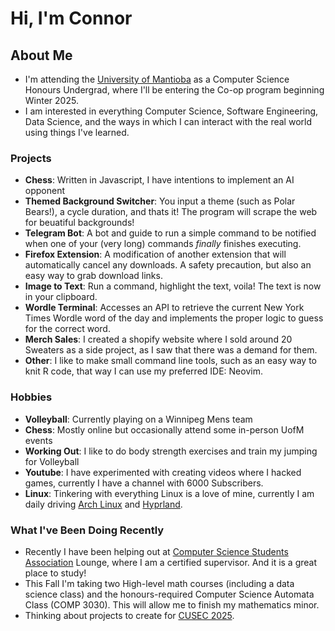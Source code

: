 # Hi, I'm Connor 

## About Me 
- I'm attending the [University of Mantioba](https://www.umanitoba.ca/) as a Computer Science Honours Undergrad, where I'll be entering the Co-op program beginning Winter 2025.
- I am interested in everything Computer Science, Software Engineering, Data Science, and the ways in which I can interact with the real world using things I've learned.

### Projects 
- **Chess**: Written in Javascript, I have intentions to implement an AI opponent
- **Themed Background Switcher**: You input a theme (such as Polar Bears!), a cycle duration, and thats it! The program will scrape the web for beuatiful backgrounds!
- **Telegram Bot**: A bot and guide to run a simple command to be notified when one of your (very long) commands *finally* finishes executing.
- **Firefox Extension**: A modification of another extension that will automatically cancel any downloads. A safety precaution, but also an easy way to grab download links.
- **Image to Text**: Run a command, highlight the text, voila! The text is now in your clipboard.
- **Wordle Terminal**: Accesses an API to retrieve the current New York Times Wordle word of the day and implements the proper logic to guess for the correct word.
- **Merch Sales**: I created a shopify website where I sold around 20 Sweaters as a side project, as I saw that there was a demand for them.
- **Other**: I like to make small command line tools, such as an easy way to knit R code, that way I can use my preferred IDE: Neovim.

### Hobbies 
- **Volleyball**:  Currently playing on a Winnipeg Mens team
- **Chess**: Mostly online but occasionally attend some in-person UofM events
- **Working Out**: I like to do body strength exercises and train my jumping for Volleyball
- **Youtube**: I have experimented with creating videos where I hacked games, currently I have a channel with 6000 Subscribers.
- **Linux**: Tinkering with everything Linux is a love of mine, currently I am daily driving [Arch Linux](https://archlinux.org/) and [Hyprland](https://hyprland.org/).

### What I've Been Doing Recently 
- Recently I have been helping out at [Computer Science Students Association](https://www.umanitobacssa.ca/) Lounge, where I am a certified supervisor. And it is a great place to study!
- This Fall I'm taking two High-level math courses (including a data science class) and the honours-required Computer Science Automata Class (COMP 3030). This will allow me to finish my mathematics minor.
- Thinking about projects to create for [CUSEC 2025](https://2025.cusec.net/). 
